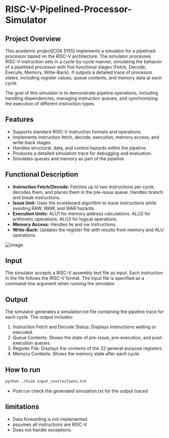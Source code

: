 # RISC-V-Pipelined-Processor-Simulator

## Project Overview
This academic project[CDA 5155] implements a simulator for a pipelined processor based on the RISC-V architecture. The simulator processes RISC-V instruction sets in a cycle-by-cycle manner, simulating the behavior of a pipelined processor with five functional stages (Fetch, Decode, Execute, Memory, Write-Back). It outputs a detailed trace of processor states, including register values, queue contents, and memory data at each cycle.

The goal of this simulator is to demonstrate pipeline operations, including handling dependencies, managing instruction queues, and synchronizing the execution of different instruction types.

## Features
* Supports standard RISC-V instruction formats and operations.
* Implements instruction fetch, decode, execution, memory access, and write-back stages.
* Handles structural, data, and control hazards within the pipeline.
* Produces a detailed simulation trace for debugging and evaluation.
* Simulates queues and memory as part of the pipeline.

## Functional Description
- **Instruction Fetch/Decode:** Fetches up to two instructions per cycle, decodes them, and places them in the pre-issue queue. Handles branch and break instructions.
- **Issue Unit:** Uses the scoreboard algorithm to issue instructions while avoiding RAW, WAW, and WAR hazards.
- **Execution Units:**
    ALU1 for memory address calculations.
    ALU2 for arithmetic operations.
    ALU3 for logical operations.
- **Memory Access:** Handles lw and sw instructions.
- **Write-Back:** Updates the register file with results from memory and ALU operations.

![image](https://github.com/user-attachments/assets/cf3c6789-2878-491e-9da5-1d230764e6db)
  
## Input
The simulator accepts a RISC-V assembly text file as input. Each instruction in the file follows the RISC-V format. The input file is specified as a command-line argument when running the simulator.

## Output
The simulator generates a simulation.txt file containing the pipeline trace for each cycle. The output includes:

1. Instruction Fetch and Decode Status: Displays instructions waiting or executed.
2. Queue Contents: Shows the state of pre-issue, pre-execution, and post-execution queues.
3. Register File: Displays the contents of the 32 general-purpose registers.
4. Memory Contents: Shows the memory state after each cycle.

## How to run
```bash
python ./Vsim input_instructions.txt
```
- Post run check the generated simulation.txt for the output traced

## limitations
- Data forwarding is not implemented.
- assumes all instructions are RISC-V
- Does not handle exceptions.
